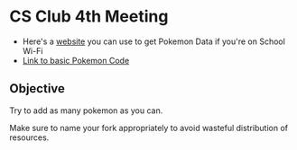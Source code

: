 <h1>CS Club 4th Meeting</h1>
<ul>
	<li>Here's a <a href="https://www.pokemon.com/us/pokedex/">website</a> you can use to get Pokemon Data if you're on School Wi-Fi</li>
	<li><a href ="https://github.com/EmperorBob7/151-Pokemon/blob/main/src/pokemon/Bulbasaur.java">Link to basic Pokemon Code</a></li>
</ul>
<h2>Objective</h2>
<p>Try to add as many pokemon as you can. 

Make sure to name your fork appropriately to avoid wasteful distribution of resources.</p>
